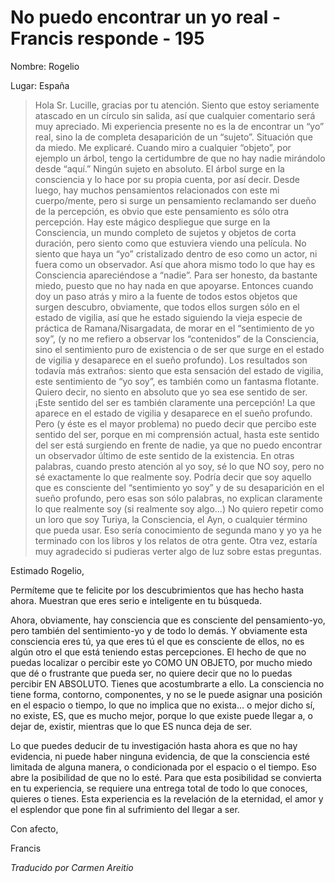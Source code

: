 # No puedo encontrar un yo real - Francis responde - 195

Nombre: Rogelio

Lugar: España

>Hola Sr. Lucille, gracias por tu atención. Siento que estoy seriamente atascado en un círculo sin salida, así que cualquier comentario será muy apreciado. Mi experiencia presente no es la de encontrar un “yo” real, sino la de completa desaparición de un “sujeto”. Situación que da miedo. Me explicaré. Cuando miro a cualquier “objeto”, por ejemplo un árbol, tengo la certidumbre de que no hay nadie mirándolo desde “aquí.” Ningún sujeto en absoluto. El árbol surge en la consciencia y lo hace por su propia cuenta, por así decir. Desde luego, hay muchos pensamientos relacionados con este mi cuerpo/mente, pero si surge un pensamiento reclamando ser dueño de la percepción, es obvio que este pensamiento es sólo otra percepción. Hay este mágico despliegue que surge en la Consciencia, un mundo completo de sujetos y objetos de corta duración, pero siento como que estuviera viendo una película. No siento que haya un “yo” cristalizado dentro de eso como un actor, ni fuera como un observador. Así que ahora mismo todo lo que hay es Consciencia apareciéndose a “nadie”. Para ser honesto, da bastante miedo, puesto que no hay nada en que apoyarse. Entonces cuando doy un paso atrás y miro a la fuente de todos estos objetos que surgen descubro, obviamente, que todos ellos surgen sólo en el estado de vigilia, así que he estado siguiendo la vieja especie de práctica de Ramana/Nisargadata, de morar en el “sentimiento de yo soy”, (y no me refiero a observar los “contenidos” de la Consciencia, sino el sentimiento puro de existencia o de ser que surge en el estado de vigilia y desaparece en el sueño profundo). Los resultados son todavía más extraños: siento que esta sensación del estado de vigilia, este sentimiento de “yo soy”, es también como un fantasma flotante. Quiero decir, no siento en absoluto que yo sea ese sentido de ser. ¡Este sentido del ser es también claramente una percepción! La que aparece en el estado de vigilia y desaparece en el sueño profundo. Pero (y éste es el mayor problema) no puedo decir que percibo este sentido del ser, porque en mi comprensión actual, hasta este sentido del ser está surgiendo en frente de nadie, ya que no puedo encontrar un observador último de este sentido de la existencia. En otras palabras, cuando presto atención al yo soy, sé lo que NO soy, pero no sé exactamente lo que realmente soy. Podría decir que soy aquello que es consciente del “sentimiento yo soy” y de su desaparición en el sueño profundo, pero esas son sólo palabras, no explican claramente lo que realmente soy (si realmente soy algo…) No quiero repetir como un loro que soy Turiya, la Consciencia, el Ayn, o cualquier término que pueda usar. Eso sería conocimiento de segunda mano y yo ya he terminado con los libros y los relatos de otra gente. Otra vez, estaría muy agradecido si pudieras verter algo de luz sobre estas preguntas.

Estimado Rogelio,

Permíteme que te felicite por los descubrimientos que has hecho hasta ahora. Muestran que eres serio e inteligente en tu búsqueda.

Ahora, obviamente, hay consciencia que es consciente del pensamiento-yo, pero también del sentimiento-yo y de todo lo demás. Y obviamente esta consciencia eres tú, ya que eres tú el que es consciente de ellos, no es algún otro el que está teniendo estas percepciones. El hecho de que no puedas localizar o percibir este yo COMO UN OBJETO, por mucho miedo que dé o frustrante que pueda ser, no quiere decir que no lo puedas percibir EN ABSOLUTO. Tienes que acostumbrarte a ello. La consciencia no tiene forma, contorno, componentes, y no se le puede asignar una posición en el espacio o tiempo, lo que no implica que no exista… o mejor dicho sí, no existe, ES, que es mucho mejor, porque lo que existe puede llegar a, o dejar de, existir, mientras que lo que ES nunca deja de ser.

Lo que puedes deducir de tu investigación hasta ahora es que no hay evidencia, ni puede haber ninguna evidencia, de que la consciencia esté limitada de alguna manera, o condicionada por el espacio o el tiempo. Eso abre la posibilidad de que no lo esté. Para que esta posibilidad se convierta en tu experiencia, se requiere una entrega total de todo lo que conoces, quieres o tienes. Esta experiencia es la revelación de la eternidad, el amor y el esplendor que pone fin al sufrimiento del llegar a ser.

Con afecto,

Francis

_Traducido por Carmen Areitio_

